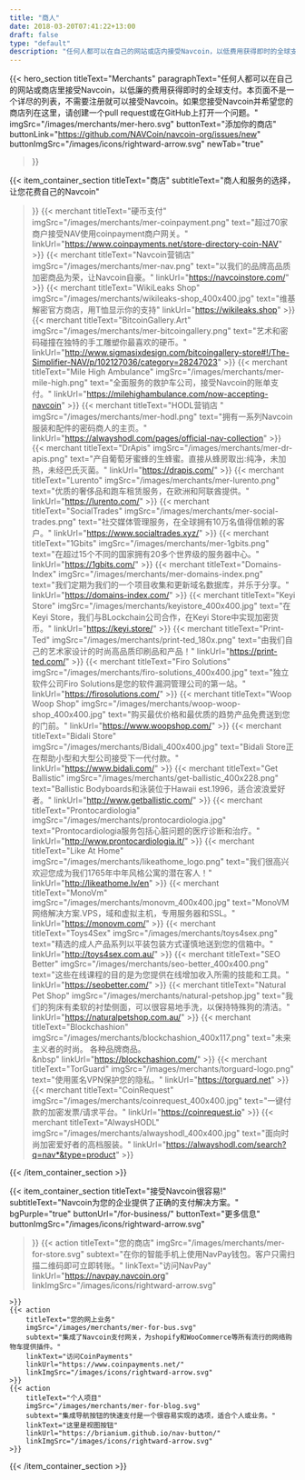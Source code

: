 ```yaml
---
title: "商人"
date: 2018-03-20T07:41:22+13:00
draft: false
type: "default"
description: "任何人都可以在自己的网站或店内接受Navcoin，以低费用获得即时的全球支付。"
---
```

{{< hero_section
titleText="Merchants"
paragraphText="任何人都可以在自己的网站或商店里接受Navcoin，以低廉的费用获得即时的全球支付。本页面不是一个详尽的列表，不需要注册就可以接受Navcoin。如果您接受Navcoin并希望您的商店列在这里，请创建一个pull request或在GitHub上打开一个问题。"
imgSrc="/images/merchants/mer-hero.svg"
buttonText="添加你的商店"
buttonLink="https://github.com/NAVCoin/navcoin-org/issues/new"
buttonImgSrc="/images/icons/rightward-arrow.svg"
newTab="true"
>}}


{{< item_container_section
    titleText="商店"
    subtitleText="商人和服务的选择，让您花费自己的Navcoin"
>}}
    {{< merchant
        titleText="硬币支付"
        imgSrc="/images/merchants/mer-coinpayment.png"
        text="超过70家商户接受NAV使用coinpayment商户网关。"
        linkUrl="https://www.coinpayments.net/store-directory-coin-NAV"
    >}}
    {{< merchant
        titleText="Navcoin营销店"
        imgSrc="/images/merchants/mer-nav.png"
        text="以我们的品牌高品质加密商品为荣，让Navcoin自豪。"
        linkUrl="https://navcoinstore.com/"
    >}}
    {{< merchant
        titleText="WikiLeaks Shop"
        imgSrc="/images/merchants/wikileaks-shop_400x400.jpg"
        text="维基解密官方商店，用T恤显示你的支持"
        linkUrl="https://wikileaks.shop"
    >}}
    {{< merchant
        titleText="BitcoinGallery.Art"
        imgSrc="/images/merchants/mer-bitcoingallery.png"
        text="艺术和密码碰撞在独特的手工雕塑你最喜欢的硬币。"
        linkUrl="http://www.sigmasixdesign.com/bitcoingallery-store#!/The-Simplifier-NAV/p/102127036/category=28247023"
    >}}
    {{< merchant
        titleText="Mile High Ambulance"
        imgSrc="/images/merchants/mer-mile-high.png"
        text="全面服务的救护车公司，接受Navcoin的账单支付。"
        linkUrl="https://milehighambulance.com/now-accepting-navcoin"
    >}}
    {{< merchant
        titleText="HODL营销店 "
        imgSrc="/images/merchants/mer-hodl.png"
        text="拥有一系列Navcoin服装和配件的密码商人的主页。"
        linkUrl="https://alwayshodl.com/pages/official-nav-collection"
    >}}
    {{< merchant
        titleText="DrApis"
        imgSrc="/images/merchants/mer-dr-apis.png"
        text="产自葡萄牙蜜蜂的生蜂蜜。直接从蜂房取出:纯净，未加热，未经巴氏灭菌。"
        linkUrl="https://drapis.com/"
    >}}
    {{< merchant
        titleText="Lurento"
        imgSrc="/images/merchants/mer-lurento.png"
        text="优质的奢侈品和跑车租赁服务，在欧洲和阿联酋提供。"
        linkUrl="https://lurento.com/"
    >}}
    {{< merchant
        titleText="SocialTrades"
        imgSrc="/images/merchants/mer-social-trades.png"
        text="社交媒体管理服务，在全球拥有10万名值得信赖的客户。"
        linkUrl="https://www.socialtrades.xyz/"
    >}}
    {{< merchant
        titleText="1Gbits"
        imgSrc="/images/merchants/mer-1gbits.png"
        text="在超过15个不同的国家拥有20多个世界级的服务器中心。"
        linkUrl="https://1gbits.com/"
    >}}
    {{< merchant
        titleText="Domains-Index"
        imgSrc="/images/merchants/mer-domains-index.png"
        text="我们定期为我们的一个项目收集和更新域名数据库，并乐于分享。"
        linkUrl="https://domains-index.com/"
    >}}
    {{< merchant
        titleText="Keyi Store"
        imgSrc="/images/merchants/keyistore_400x400.jpg"
        text="在Keyi Store，我们与BLockchain公司合作，在Keyi Store中实现加密货币。"
        linkUrl="https://keyi.store/"
    >}}
    {{< merchant
        titleText="Print-Ted"
        imgSrc="/images/merchants/print-ted_180x.png"
        text="由我们自己的艺术家设计的时尚高品质印刷品和产品！"
        linkUrl="https://print-ted.com/"
    >}}
    {{< merchant
        titleText="Firo Solutions"
        imgSrc="/images/merchants/firo-solutions_400x400.jpg"
        text="独立软件公司Firo Solutions是您的软件漏洞管理公司的第一站。"
        linkUrl="https://firosolutions.com/"
    >}}
    {{< merchant
        titleText="Woop Woop Shop"
        imgSrc="/images/merchants/woop-woop-shop_400x400.jpg"
        text="购买最优价格和最优质的趋势产品免费送到您的门前。"
        linkUrl="https://www.woopshop.com/"
    >}}
    {{< merchant
        titleText="Bidali Store"
        imgSrc="/images/merchants/Bidali_400x400.jpg"
        text="Bidali Store正在帮助小型和大型公司接受下一代付款。"
        linkUrl="https://www.bidali.com/"
    >}}
    {{< merchant
        titleText="Get Ballistic"
        imgSrc="/images/merchants/get-ballistic_400x228.png"
        text="Ballistic Bodyboards和泳装位于Hawaii est.1996，适合波浪爱好者。"
        linkUrl="http://www.getballistic.com/"
    >}}
    {{< merchant
        titleText="Prontocardiologia"
        imgSrc="/images/merchants/prontocardiologia.jpg"
        text="Prontocardiologia服务包括心脏问题的医疗诊断和治疗。"
        linkUrl="http://www.prontocardiologia.it/"
    >}}
    {{< merchant
        titleText="Like At Home"
        imgSrc="/images/merchants/likeathome_logo.png"
        text="我们很高兴欢迎您成为我们1765年中年风格公寓的潜在客人！"
        linkUrl="http://likeathome.lv/en"
    >}}
    {{< merchant
        titleText="MonoVm"
        imgSrc="/images/merchants/monovm_400x400.jpg"
        text="MonoVM网络解决方案.VPS，域和虚拟主机，专用服务器和SSL。"
        linkUrl="https://monovm.com/"
    >}}
    {{< merchant
        titleText="Toys4Sex"
        imgSrc="/images/merchants/toys4sex.png"
        text="精选的成人产品系列以平装包装方式谨慎地送到您的信箱中。"
        linkUrl="http://toys4sex.com.au/"
    >}}
    {{< merchant
        titleText="SEO Better"
        imgSrc="/images/merchants/seo-better_400x400.png"
        text="这些在线课程的目的是为您提供在线增加收入所需的技能和工具。"
        linkUrl="https://seobetter.com/"
    >}}
    {{< merchant
        titleText="Natural Pet Shop"
        imgSrc="/images/merchants/natural-petshop.jpg"
        text="我们的狗床有柔软的衬垫侧面，可以很容易地手洗，以保持特殊狗的清洁。"
        linkUrl="https://naturalpetshop.com.au/"
    >}}
    {{< merchant
        titleText="Blockchashion"
        imgSrc="/images/merchants/blockchashion_400x117.png"
        text="未来主义者的时尚。 各种品牌商品。<br>&nbsp"
        linkUrl="https://blockchashion.com/"
    >}}
    {{< merchant
        titleText="TorGuard"
        imgSrc="/images/merchants/torguard-logo.png"
        text="使用匿名VPN保护您的隐私。"
        linkUrl="https://torguard.net"
    >}}
    {{< merchant
        titleText="CoinRequest"
        imgSrc="/images/merchants/coinrequest_400x400.jpg"
        text="一键付款的加密发票/请求平台。"
        linkUrl="https://coinrequest.io"
    >}}
    {{< merchant
        titleText="AlwaysHODL"
        imgSrc="/images/merchants/alwayshodl_400x400.jpg"
        text="面向时尚加密爱好者的高档服装。"
        linkUrl="https://alwayshodl.com/search?q=nav*&type=product"
    >}}

{{< /item_container_section >}}

{{< item_container_section
    titleText="接受Navcoin很容易!"
    subtitleText="Navcoin为您的企业提供了正确的支付解决方案。"
    bgPurple="true"
    buttonUrl="/for-business/"
    buttonText="更多信息"
    buttonImgSrc="/images/icons/rightward-arrow.svg"
>}}
    {{< action
        titleText="您的商店"
        imgSrc="/images/merchants/mer-for-store.svg"
        subtext="在你的智能手机上使用NavPay钱包。客户只需扫描二维码即可立即转账。"
        linkText="访问NavPay"
        linkUrl="https://navpay.navcoin.org"
        linkImgSrc="/images/icons/rightward-arrow.svg"

    >}}
    {{< action
        titleText="您的网上业务"
        imgSrc="/images/merchants/mer-for-bus.svg"
        subtext="集成了Navcoin支付网关，为shopify和WooCommerce等所有流行的网络购物车提供插件。"
        linkText="访问CoinPayments"
        linkUrl="https://www.coinpayments.net/"
        linkImgSrc="/images/icons/rightward-arrow.svg"
    >}}
    {{< action                 
        titleText="个人项目"
        imgSrc="/images/merchants/mer-for-blog.svg"
        subtext="集成导航按钮的快速支付是一个很容易实现的选项，适合个人或业务。"
        linkText="这里是视图按钮"
        linkUrl="https://brianium.github.io/nav-button/"
        linkImgSrc="/images/icons/rightward-arrow.svg"
    >}}
{{< /item_container_section >}}
